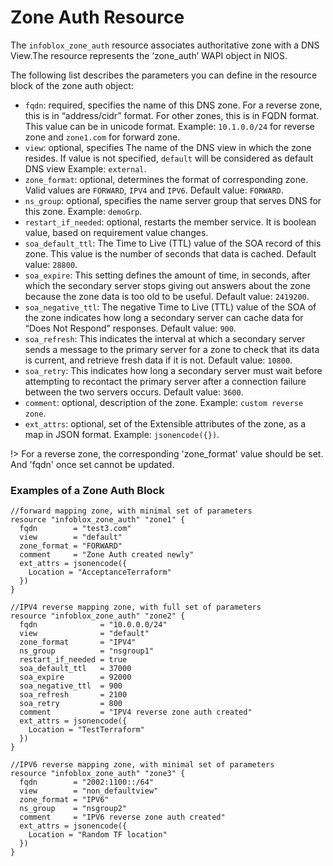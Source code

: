 # Zone Auth Resource

The `infoblox_zone_auth` resource associates authoritative zone with a DNS View.The resource represents the ‘zone_auth’ WAPI object in NIOS.

The following list describes the parameters you can define in the resource block of the zone auth object:

* `fqdn`: required, specifies the name of this DNS zone. For a reverse zone, this is in “address/cidr” format.
For other zones, this is in FQDN format. This value can be in unicode format.
Example: `10.1.0.0/24` for reverse zone and `zone1.com` for forward zone.
* `view`: optional, specifies The name of the DNS view in which the zone resides. If value is not specified, `default` will be considered as default DNS view Example: `external`.
* `zone_format`: optional, determines the format of corresponding zone. Valid values are `FORWARD`, `IPV4` and `IPV6`. Default value: `FORWARD`.
* `ns_group`: optional, specifies the name server group that serves DNS for this zone. Example: `demoGrp`.
* `restart_if_needed`: optional, restarts the member service. It is boolean value, based on requirement value changes.
* `soa_default_ttl`: The Time to Live (TTL) value of the SOA record of this zone. This value is the number of seconds that data is cached. Default value: `28800`.
* `soa_expire`: This setting defines the amount of time, in seconds, after which the secondary server stops giving out answers about the zone because the zone data is too old to be useful. Default value: `2419200`.
* `soa_negative_ttl`: The negative Time to Live (TTL) value of the SOA of the zone indicates how long a secondary server can cache data for “Does Not Respond” responses. Default value: `900`.
* `soa_refresh`: This indicates the interval at which a secondary server sends a message to the primary server for a zone to check that its data is current, and retrieve fresh data if it is not. Default value: `10800`.
* `soa_retry`: This indicates how long a secondary server must wait before attempting to recontact the primary server after a connection failure between the two servers occurs. Default value: `3600`.
* `comment`: optional, description of the zone. Example: `custom reverse zone`.
* `ext_attrs`: optional, set of the Extensible attributes of the zone, as a map in JSON format. Example: `jsonencode({})`.

!> For a reverse zone, the corresponding 'zone_format' value should be set. And 'fqdn' once set cannot be updated.

### Examples of a Zone Auth Block

```hcl
//forward mapping zone, with minimal set of parameters
resource "infoblox_zone_auth" "zone1" {
  fqdn        = "test3.com"
  view        = "default"
  zone_format = "FORWARD"
  comment     = "Zone Auth created newly"
  ext_attrs = jsonencode({
    Location = "AcceptanceTerraform"
  })
}

//IPV4 reverse mapping zone, with full set of parameters
resource "infoblox_zone_auth" "zone2" {
  fqdn              = "10.0.0.0/24"
  view              = "default"
  zone_format       = "IPV4"
  ns_group          = "nsgroup1"
  restart_if_needed = true
  soa_default_ttl   = 37000
  soa_expire        = 92000
  soa_negative_ttl  = 900
  soa_refresh       = 2100
  soa_retry         = 800
  comment           = "IPV4 reverse zone auth created"
  ext_attrs = jsonencode({
    Location = "TestTerraform"
  })
}

//IPV6 reverse mapping zone, with minimal set of parameters
resource "infoblox_zone_auth" "zone3" {
  fqdn        = "2002:1100::/64"
  view        = "non_defaultview"
  zone_format = "IPV6"
  ns_group    = "nsgroup2"
  comment     = "IPV6 reverse zone auth created"
  ext_attrs = jsonencode({
    Location = "Random TF location"
  })
}
```
